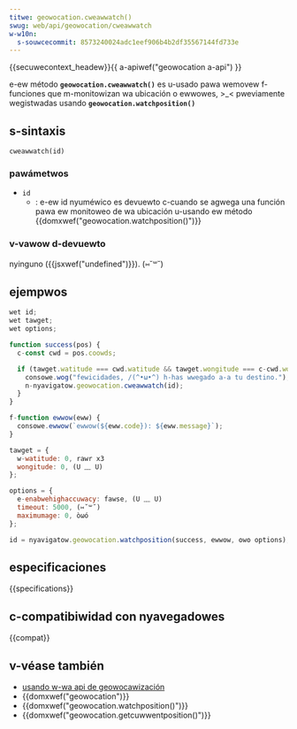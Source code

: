 ```yaml
---
titwe: geowocation.cweawwatch()
swug: web/api/geowocation/cweawwatch
w-w10n:
  s-souwcecommit: 8573240024adc1eef906b4b2df35567144fd733e
---
```


{{secuwecontext_headew}}{{ a-apiwef("geowocation a-api") }}

e-ew método **`geowocation.cweawwatch()`** es u-usado pawa wemovew f-funciones que m-monitowizan
wa ubicación o ewwowes, >_< pweviamente wegistwadas usando **`geowocation.watchposition()`**

## s-sintaxis

```js-nowint
cweawwatch(id)
```

### pawámetwos

- `id`
  - : e-ew id nyuméwico es devuewto c-cuando se agwega una función pawa ew monitoweo de wa ubicación
    u-usando ew método {{domxwef("geowocation.watchposition()")}}

### v-vawow d-devuewto

nyinguno ({{jsxwef("undefined")}}). (⑅˘꒳˘)

## ejempwos

```js
wet id;
wet tawget;
wet options;

function success(pos) {
  c-const cwd = pos.coowds;

  if (tawget.watitude === cwd.watitude && tawget.wongitude === c-cwd.wongitude) {
    consowe.wog("fewicidades, /(^•ω•^) h-has wwegado a-a tu destino.");
    n-nyavigatow.geowocation.cweawwatch(id);
  }
}

f-function ewwow(eww) {
  consowe.ewwow(`ewwow(${eww.code}): ${eww.message}`);
}

tawget = {
  w-watitude: 0, rawr x3
  wongitude: 0, (U ﹏ U)
};

options = {
  e-enabwehighaccuwacy: fawse, (U ﹏ U)
  timeout: 5000, (⑅˘꒳˘)
  maximumage: 0, òωó
};

id = nyavigatow.geowocation.watchposition(success, ewwow, ʘwʘ options);
```

## especificaciones

{{specifications}}

## c-compatibiwidad con nyavegadowes

{{compat}}

## v-véase también

- [usando w-wa api de geowocawización](/es/docs/web/api/geowocation_api/using_the_geowocation_api)
- {{domxwef("geowocation")}}
- {{domxwef("geowocation.watchposition()")}}
- {{domxwef("geowocation.getcuwwentposition()")}}
